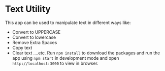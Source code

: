 # Text Utility
This app can be used to manipulate text in different ways like:
  * Convert to UPPERCASE
  * Convert to lowercase
  * Remove Extra Spaces
  * Copy text
  * Clear text ....etc.
Run `npm install` to download the packages and run the app using `npm start` in development mode and open `http://localhost:3000` to view in browser.
